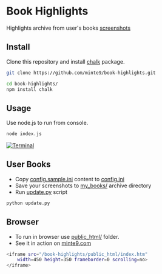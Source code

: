 # Book Highlights

Highlights archive from user's books [screenshots](https://github.com/minte9/book-highlights/tree/main/files_archive/)

## Install

Clone this repository and install [chalk](https://github.com/chalk/chalk) package.

~~~sh
git clone https://github.com/minte9/book-highlights.git

cd book-highlights/
npm install chalk
~~~

## Usage

Use node.js to run from console.

~~~sh
node index.js
~~~

[![Terminal](https://www.minte9.com/lib/images/github/book-highlights/highlight_02.png)](https://www.minte9.com)

## User Books

- Copy [config.sample.ini](https://github.com/minte9/book-highlights/tree/main/config/config.sample.ini) content to [config.ini](https://github.com/minte9/book-highlights/tree/main/config/config.ini)
- Save your screenshots to [my_books/](https://github.com/minte9/book-highlights/tree/main/files_archive/my_books) archive directory
- Run [update.py](https://github.com/minte9/book-highlights/blob/main/update.py) script 

~~~sh
python update.py
~~~

## Browser

- To run in browser use [public_html/](https://github.com/minte9/book-highlights/tree/main/public_html) folder.
- See it in action on [minte9.com](https://www.minte9.com)

~~~sh
<iframe src="/book-highlights/public_html/index.htm" 
    width=450 height=350 frameborder=0 scrolling=no>
</iframe>
~~~
